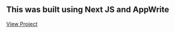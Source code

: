 ## This was built using Next JS and AppWrite

[View Project](https://altair-edu-web-5hmf-iorsa1zfg-mavericks-projects-458f7716.vercel.app/)
